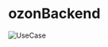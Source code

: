# ozonBackend

![UseCase](https://user-images.githubusercontent.com/49189299/149818532-2ff952ac-0eed-4bf5-a736-3b07594b0866.png)
